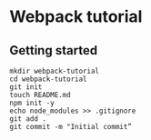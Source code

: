 # Webpack tutorial

## Getting started
    mkdir webpack-tutorial
    cd webpack-tutorial
    git init
    touch README.md
    npm init -y
    echo node_modules >> .gitignore
    git add .
    git commit -m "Initial commit”


